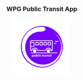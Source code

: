 <h3 align="center">WPG Public Transit App</h2>
<div align="center">
  <img src="assets/project-logo.png"  width="30%">
 </div>

